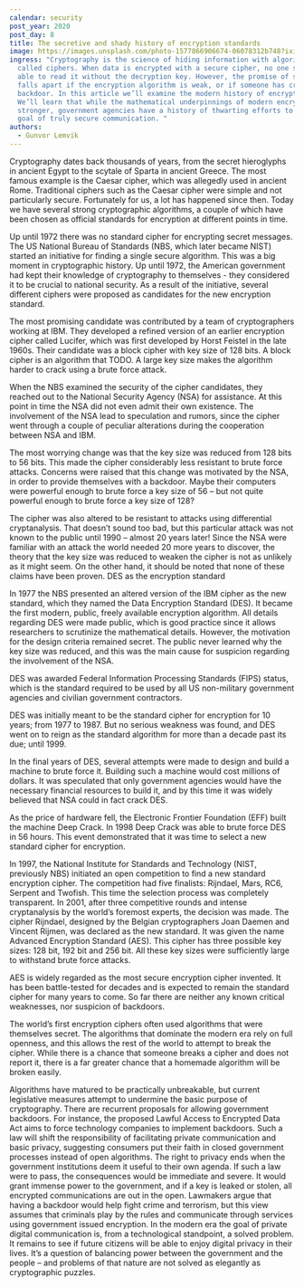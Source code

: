 ```yaml
---
calendar: security
post_year: 2020
post_day: 8
title: The secretive and shady history of encryption standards
image: https://images.unsplash.com/photo-1577866906674-06078312b748?ixid=MXwxMjA3fDB8MHxzZWFyY2h8Mzd8fHNlY3JldHxlbnwwfHwwfA%3D%3D&ixlib=rb-1.2.1&auto=format&fit=crop&w=800&q=60
ingress: "Cryptography is the science of hiding information with algorithms
  called ciphers. When data is encrypted with a secure cipher, no one should be
  able to read it without the decryption key. However, the promise of security
  falls apart if the encryption algorithm is weak, or if someone has created a
  backdoor. In this article we’ll examine the modern history of encryption.
  We’ll learn that while the mathematical underpinnings of modern encryption is
  stronger, government agencies have a history of thwarting efforts to reach the
  goal of truly secure communication. "
authors:
  - Gunvor Lemvik
---
```

Cryptography dates back thousands of years, from the secret hieroglyphs in ancient Egypt to the scytale of Sparta in ancient Greece. The most famous example is the Caesar cipher, which was allegedly used in ancient Rome. Traditional ciphers such as the Caesar cipher were simple and not particularly secure. Fortunately for us, a lot has happened since then. Today we have several strong cryptographic algorithms, a couple of which have been chosen as official standards for encryption at different points in time. 

Up until 1972 there was no standard cipher for encrypting secret messages. The US National Bureau of Standards (NBS, which later became NIST) started an initiative for finding a single secure algorithm. This was a big moment in cryptographic history. Up until 1972, the American government had kept their knowledge of cryptography to themselves - they considered it to be crucial to national security. As a result of the initiative, several different ciphers were proposed as candidates for the new encryption standard.

The most promising candidate was contributed by a team of cryptographers working at IBM. They developed a refined version of an earlier encryption cipher called Lucifer, which was first developed by Horst Feistel in the late 1960s. Their candidate was a block cipher with key size of 128 bits. A block cipher is an algorithm that TODO. A large key size makes the algorithm harder to crack using a brute force attack.

When the NBS examined the security of the cipher candidates, they reached out to the National Security Agency (NSA) for assistance. At this point in time the NSA did not even admit their own existence. The involvement of the NSA lead to speculation and rumors, since the cipher went through a couple of peculiar alterations during the cooperation between NSA and IBM. 

The most worrying change was that the key size was reduced from 128 bits to 56 bits. This made the cipher considerably less resistant to brute force attacks. Concerns were raised that this change was motivated by the NSA, in order to provide themselves with a backdoor. Maybe their computers were powerful enough to brute force a key size of 56 – but not quite powerful enough to brute force a key size of 128? 

The cipher was also altered to be resistant to attacks using differential cryptanalysis. That doesn’t sound too bad, but this particular attack was not known to the public until 1990 – almost 20 years later! Since the NSA were familiar with an attack the world needed 20 more years to discover, the theory that the key size was reduced to weaken the cipher is not as unlikely as it might seem. On the other hand, it should be noted that none of these claims have been proven. 
DES as the encryption standard

In 1977 the NBS presented an altered version of the IBM cipher as the new standard, which they named the Data Encryption Standard (DES). It became the first modern, public, freely available encryption algorithm. All details regarding DES were made public, which is good practice since it allows researchers to scrutinize the mathematical details. However, the motivation for the design criteria remained secret. The public never learned why the key size was reduced, and this was the main cause for suspicion regarding the involvement of the NSA.

DES was awarded Federal Information Processing Standards (FIPS) status, which is the standard required to be used by all US non-military government agencies and civilian government contractors. 

DES was initially meant to be the standard cipher for encryption for 10 years; from 1977 to 1987. But no serious weakness was found, and DES went on to reign as the standard algorithm for more than a decade past its due; until 1999.

In the final years of DES, several attempts were made to design and build a machine to brute force it. Building such a machine would cost millions of dollars. It was speculated that only government agencies would have the necessary financial resources to build it, and by this time it was widely believed that NSA could in fact crack DES.

As the price of hardware fell, the Electronic Frontier Foundation (EFF) built the machine Deep Crack. In 1998 Deep Crack was able to brute force DES in 56 hours. This event demonstrated that it was time to select a new standard cipher for encryption.

In 1997, the National Institute for Standards and Technology (NIST, previously NBS) initiated an open competition to find a new standard encryption cipher. The competition had five finalists: Rijndael, Mars, RC6, Serpent and Twofish. This time the selection process was completely transparent. In 2001, after three competitive rounds and intense cryptanalysis by the world’s foremost experts, the decision was made. The cipher Rijndael, designed by the Belgian cryptographers Joan Daemen and Vincent Rijmen, was declared as the new standard. It was given the name Advanced Encryption Standard (AES). This cipher has three possible key sizes: 128 bit, 192 bit and 256 bit. All these key sizes were sufficiently large to withstand brute force attacks.

AES is widely regarded as the most secure encryption cipher invented. It has been battle-tested for decades and is expected to remain the standard cipher for many years to come. So far there are neither any known critical weaknesses, nor suspicion of backdoors.

The world’s first encryption ciphers often used algorithms that were themselves secret. The algorithms that dominate the modern era rely on full openness, and this allows the rest of the world to attempt to break the cipher. While there is a chance that someone breaks a cipher and does not report it, there is a far greater chance that a homemade algorithm will be broken easily.

Algorithms have matured to be practically unbreakable, but current legislative measures attempt to undermine the basic purpose of cryptography. There are recurrent proposals for allowing government backdoors. For instance, the proposed Lawful Access to Encrypted Data Act aims to force technology companies to implement backdoors. Such a law will shift the responsibility of facilitating private communication and basic privacy, suggesting consumers put their faith in closed government processes instead of open algorithms. The right to privacy ends when the government institutions deem it useful to their own agenda. If such a law were to pass, the consequences would be immediate and severe. It would grant immense power to the government, and if a key is leaked or stolen, all encrypted communications are out in the open. Lawmakers argue that having a backdoor would help fight crime and terrorism, but this view assumes that criminals play by the rules and communicate through services using government issued encryption. In the modern era the goal of private digital communication is, from a technological standpoint, a solved problem. It remains to see if future citizens will be able to enjoy digital privacy in their lives. It’s a question of balancing power between the government and the people – and problems of that nature are not solved as elegantly as cryptographic puzzles.


